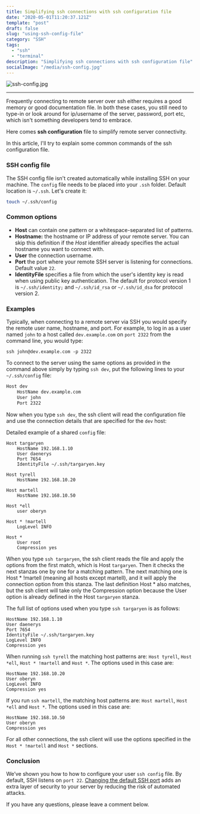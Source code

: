 ```yaml
---
title: Simplifying ssh connections with ssh configuration file
date: "2020-05-01T11:20:37.121Z"
template: "post"
draft: false
slug: "using-ssh-config-file"
category: "SSH"
tags:
  - "ssh"
  - "terminal"
description: "Simplifying ssh connections with ssh configuration file"
socialImage: "/media/ssh-config.jpg"
---
```


![ssh-config.jpg](/media/ssh-config.jpg)

---

Frequently connecting to remote server over ssh either requires a good memory or good 
documentation file. In both these cases, you still need to type-in or look around for 
ip/username of the server, password, port etc, which isn't something developers tend to 
embrace.

Here comes **ssh configuration** file to simplify remote server connectivity.

In this article, I'll try to explain some common commands of the ssh configuration file.

### SSH config file
The SSH config file isn't created automatically while installing SSH on your machine. The `config`
file needs to be placed into your `.ssh` folder. Default location is `~/.ssh`. Let's create it:

```bash
touch ~/.ssh/config
```

### Common options
- **Host** can contain one pattern or a whitespace-separated list of patterns.
- **Hostname:** the hostname or IP address of your remote server. You can skip this definition if the *Host* identifier already specifies the actual hostname you want to connect with.
- **User** the connection username.
- **Port** the port where your remote SSH server is listening for connections. Default value `22`.
- **IdentityFile** specifies a file from which the user's identity key is read when using public key authentication. The default for protocol version 1 is `~/.ssh/identity;` and `~/.ssh/id_rsa` or `~/.ssh/id_dsa` for protocol version 2.

### Examples

Typically, when connecting to a remote server via SSH you would specify the remote user name, hostname, and port. For example, to log in as a user named `john` to a host called `dev.example.com` on `port 2322` from the command line, you would type:

```
ssh john@dev.example.com -p 2322
```

To connect to the server using the same options as provided in the command above simply by typing `ssh dev`, put the following lines to your `~/.ssh/config` file:

```bash
Host dev
    HostName dev.example.com
    User john
    Port 2322
```

Now when you type `ssh dev`, the ssh client will read the configuration file and use the connection details that are specified for the `dev` host:


Detailed example of a shared `config` file:

```
Host targaryen
    HostName 192.168.1.10
    User daenerys
    Port 7654
    IdentityFile ~/.ssh/targaryen.key

Host tyrell
    HostName 192.168.10.20

Host martell
    HostName 192.168.10.50

Host *ell
    user oberyn

Host * !martell
    LogLevel INFO

Host *
    User root
    Compression yes
```

When you type `ssh targaryen`, the ssh client reads the file and apply the options from the first match, which is Host `targaryen`. Then it checks the next stanzas one by one for a matching pattern. The next matching one is Host * !martell (meaning all hosts except martell), and it will apply the connection option from this stanza. The last definition Host * also matches, but the ssh client will take only the Compression option because the User option is already defined in the Host `targaryen` stanza.

The full list of options used when you type `ssh targaryen` is as follows:

```
HostName 192.168.1.10
User daenerys
Port 7654
IdentityFile ~/.ssh/targaryen.key
LogLevel INFO
Compression yes
```

When running `ssh tyrell` the matching host patterns are: `Host tyrell`, `Host *ell`, `Host * !martell` and `Host *`. The options used in this case are:

```
HostName 192.168.10.20
User oberyn
LogLevel INFO
Compression yes
```

If you run `ssh martell`, the matching host patterns are: `Host martell`, `Host *ell` and `Host *`. The options used in this case are:

```
HostName 192.168.10.50
User oberyn
Compression yes
```

For all other connections, the ssh client will use the options specified in the `Host * !martell` and `Host *` sections.

### Conclusion

We’ve shown you how to how to configure your user `ssh config` file. By default, SSH listens on `port 22`. [Changing the default SSH port](https://linuxize.com/post/how-to-change-ssh-port-in-linux/) adds an extra layer of security to your server by reducing the risk of automated attacks.

If you have any questions, please leave a comment below.
